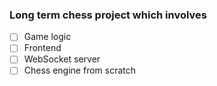 ### Long term chess project which involves

- [ ] Game logic
- [ ] Frontend
- [ ] WebSocket server
- [ ] Chess engine from scratch
